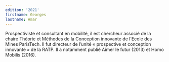 ```yaml
---
edition: '2021'
firstname: Georges
lastname: Amar
---
```

Prospectiviste et consultant en mobilité, il est chercheur associé de la
chaire Théorie et Méthodes de la Conception innovante de l'Ecole des Mines ParisTech.
Il fut directeur de l’unité « prospective et conception innovante » de la RATP.
Il a notamment publié Aimer le futur (2013) et Homo Mobilis (2016).